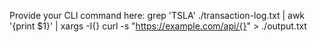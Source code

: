 Provide your CLI command here:
grep 'TSLA' ./transaction-log.txt | awk '{print $1}' | xargs -I{} curl -s "https://example.com/api/{}" > ./output.txt